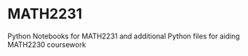 # MATH2231
Python Notebooks for MATH2231 and additional Python files for aiding MATH2230 coursework

